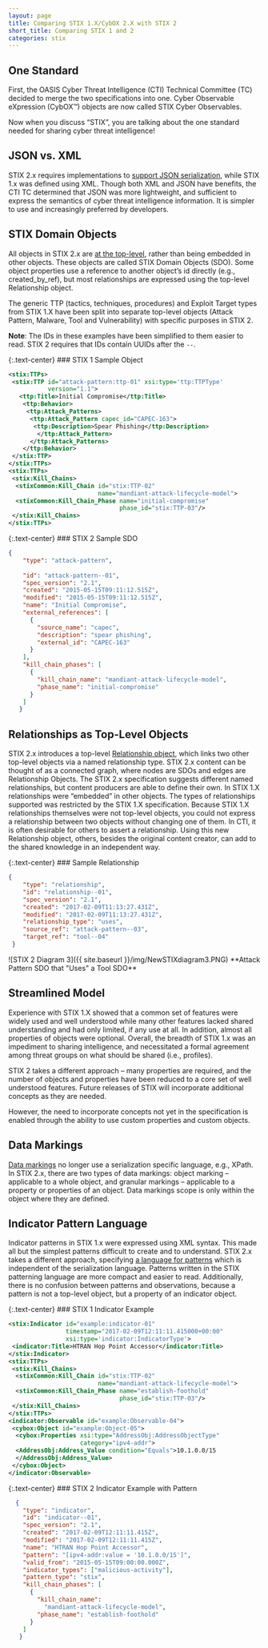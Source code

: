 ```yaml
---
layout: page
title: Comparing STIX 1.X/CybOX 2.X with STIX 2
short_title: Comparing STIX 1 and 2
categories: stix
---
```



## One Standard

First, the OASIS Cyber Threat Intelligence (CTI) Technical Committee (TC) decided to merge the two specifications into one. Cyber Observable eXpression (CybOX™) objects are now called STIX Cyber Observables.

Now when you discuss “STIX”, you are talking about the one standard needed for sharing cyber threat intelligence!

## JSON vs. XML

STIX 2.x requires implementations to [support JSON serialization](https://docs.oasis-open.org/cti/stix/v2.1/cs01/stix-v2.1-cs01.html#_vj2dopx186bb), while STIX 1.x was defined using XML. Though both XML and JSON have benefits, the CTI TC determined that JSON was more lightweight, and sufficient to express the semantics of cyber threat intelligence information. It is simpler to use and increasingly preferred by developers.

## STIX Domain Objects

All objects in STIX 2.x are [at the top-level](https://docs.oasis-open.org/cti/stix/v2.1/cs01/stix-v2.1-cs01.html#_1j0vun2r7rgb), rather than being embedded in other objects. These objects are called STIX Domain Objects (SDO). Some object properties use a reference to another object’s id directly (e.g., created\_by\_ref), but most relationships are expressed using the top-level Relationship object.

The generic TTP (tactics, techniques, procedures) and Exploit Target types from STIX 1.X have been split into separate top-level objects (Attack Pattern, Malware, Tool and Vulnerability) with specific purposes in STIX 2.

**Note**: The IDs in these examples have been simplified to them easier to read. STIX 2 requires that IDs contain UUIDs after the `--`.

<div class="row">
<div class="col-md-7" markdown="1">
{:.text-center}
### STIX 1 Sample Object

```xml
<stix:TTPs>
 <stix:TTP id="attack-pattern:ttp-01" xsi:type='ttp:TTPType'
           version="1.1">
   <ttp:Title>Initial Compromise</ttp:Title>
    <ttp:Behavior>
     <ttp:Attack_Patterns>
      <ttp:Attack_Pattern capec_id="CAPEC-163">
       <ttp:Description>Spear Phishing</ttp:Description>
        </ttp:Attack_Pattern>
      </ttp:Attack_Patterns>
    </ttp:Behavior>
 </stix:TTP>
</stix:TTPs>
<stix:TTPs>
 <stix:Kill_Chains>
  <stixCommon:Kill_Chain id="stix:TTP-02"
                         name="mandiant-attack-lifecycle-model">
  <stixCommon:Kill_Chain_Phase name="initial-compromise"
                               phase_id="stix:TTP-03"/>
 </stix:Kill_Chains>
</stix:TTPs>
```
</div>

<div class="col-md-5" markdown="1">
{:.text-center}
### STIX 2 Sample SDO

```json
{
    "type": "attack-pattern",
    
    "id": "attack-pattern--01",
    "spec_version": "2.1",
    "created": "2015-05-15T09:11:12.515Z",
    "modified": "2015-05-15T09:11:12.515Z",
    "name": "Initial Compromise",  
    "external_references": [
      {
        "source_name": "capec",
        "description": "spear phishing",
        "external_id": "CAPEC-163"
      }
    ],
    "kill_chain_phases": [
      {
        "kill_chain_name": "mandiant-attack-lifecycle-model",
        "phase_name": "initial-compromise"
      }
    ]
   }
```
</div>
</div>

## Relationships as Top-Level Objects

STIX 2.x introduces a top-level [Relationship object](https://docs.oasis-open.org/cti/stix/v2.1/cs01/stix-v2.1-cs01.html#_o3xe01pbsgzj), which links two other top-level objects via a named relationship type. STIX 2.x content can be thought of as a connected graph, where nodes are SDOs and edges are Relationship Objects. The STIX 2.x specification suggests different named relationships, but content producers are able to define their own. In STIX 1.X relationships were “embedded” in other objects. The types of relationships supported was restricted by the STIX 1.X specification. Because STIX 1.X relationships themselves were not top-level objects, you could not express a relationship between two objects without changing one of them. In CTI, it is often desirable for others to assert a relationship. Using this new Relationship object, others, besides the original content creator, can add to the shared knowledge in an independent way.

<div class="col-md-offset-3 col-md-6" markdown="1">
{:.text-center}
### Sample Relationship

```json
{
    "type": "relationship",
    "id": "relationship--01",
    "spec_version": "2.1",
    "created": "2017-02-09T11:13:27.431Z",
    "modified": "2017-02-09T11:13:27.431Z",
    "relationship_type": "uses",
    "source_ref": "attack-pattern--03",
    "target_ref": "tool--04"
 }
```
</div>
<div class="center-block text-center about-fig" markdown="span">
![STIX 2 Diagram 3]({{ site.baseurl }}/img/NewSTIXdiagram3.PNG)
**Attack Pattern SDO that "Uses" a Tool SDO**
</div>

## Streamlined Model

Experience with STIX 1.X showed that a common set of features were widely used and well understood while many other features lacked shared understanding and had only limited, if any use at all. In addition, almost all properties of objects were optional. Overall, the breadth of STIX 1.x was an impediment to sharing intelligence, and necessitated a formal agreement among threat groups on what should be shared (i.e., profiles).

STIX 2 takes a different approach – many properties are required, and the number of objects and properties have been reduced to a core set of well understood features. Future releases of STIX will incorporate additional concepts as they are needed.

However, the need to incorporate concepts not yet in the specification is enabled through the ability to use custom properties and custom objects.

## Data Markings

[Data markings](https://docs.oasis-open.org/cti/stix/v2.1/cs01/stix-v2.1-cs01.html#_95gfoglikdzh) no longer use a serialization specific language, e.g., XPath. In STIX 2.x, there are two types of data markings: object marking – applicable to a whole object, and granular markings – applicable to a property or properties of an object. Data markings scope is only within the object where they are defined.

## Indicator Pattern Language

Indicator patterns in STIX 1.x were expressed using XML syntax. This made all but the simplest patterns difficult to create and to understand. STIX 2.x takes a different approach, specifying [a language for patterns](https://docs.oasis-open.org/cti/stix/v2.1/cs01/stix-v2.1-cs01.html#_e8slinrhxcc9) which is independent of the serialization language. Patterns written in the STIX patterning language are more compact and easier to read. Additionally, there is no confusion between patterns and observations, because a pattern is not a top-level object, but a property of an indicator object.

<div class="row">
<div class="col-md-7" markdown="1">
{:.text-center}
### STIX 1 Indicator Example

```xml
<stix:Indicator id="example:indicator-01"
                timestamp="2017-02-09T12:11:11.415000+00:00"
                xsi:type='indicator:IndicatorType'>
 <indicator:Title>HTRAN Hop Point Accessor</indicator:Title>
</stix:Indicator>
<stix:TTPs>
 <stix:Kill_Chains>
  <stixCommon:Kill_Chain id="stix:TTP-02"
                         name="mandiant-attack-lifecycle-model">
  <stixCommon:Kill_Chain_Phase name="establish-foothold"
                               phase_id="stix:TTP-03"/>
 </stix:Kill_Chains>
</stix:TTPs>
<indicator:Observable id="example:Observable-04">
 <cybox:Object id="example:Object-05">
  <cybox:Properties xsi:type="AddressObj:AddressObjectType"
                    category="ipv4-addr">
  <AddressObj:Address_Value condition="Equals">10.1.0.0/15
  </AddressObj:Address_Value>
 </cybox:Object>
</indicator:Observable>
```
</div>

<div class="col-md-5" markdown="1">
{:.text-center}
### STIX 2 Indicator Example with Pattern

```json
  {
    "type": "indicator",
    "id": "indicator--01",
    "spec_version": "2.1",
    "created": "2017-02-09T12:11:11.415Z",
    "modified": "2017-02-09T12:11:11.415Z",
    "name": "HTRAN Hop Point Accessor",
    "pattern": "[ipv4-addr:value = '10.1.0.0/15']",
    "valid_from": "2015-05-15T09:00:00.000Z",
    "indicator_types": ["malicious-activity"],
    "pattern_type": "stix",
    "kill_chain_phases": [
      {
        "kill_chain_name":
          "mandiant-attack-lifecycle-model",
        "phase_name": "establish-foothold"
      }
    ]
   }
```
</div>
</div>
